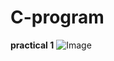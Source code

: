 # C-program
**practical 1**
![Image](https://github.com/user-attachments/assets/9a38d110-3c51-404a-a022-1133d8974809)
